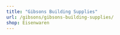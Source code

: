 ```yaml
---
title: "Gibsons Building Supplies"
url: /gibsons/gibsons-building-supplies/
shop: Eisenwaren
---
```

